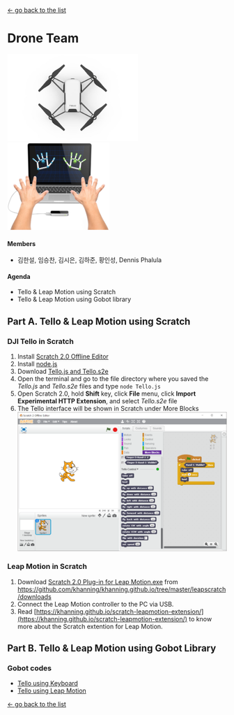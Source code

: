 [← go back to the list](https://HandongHCI.github.io/HCI2018S)

# Drone Team

<img src="files/DJI Tello.jpg" height="200"><img src="files/Leap Motion.jpg" height="200">

#### Members
- 김한설, 임승찬, 김시은, 김하준, 황인성, Dennis Phalula

#### Agenda
- Tello & Leap Motion using Scratch
- Tello & Leap Motion using Gobot library

## Part A. Tello & Leap Motion using Scratch
### DJI Tello in Scratch 
1. Install [Scratch 2.0 Offline Editor](https://scratch.mit.edu/download)
2. Install [node.js](https://nodejs.org/en/)
3. Download [Tello.js and Tello.s2e](https://dl-cdn.ryzerobotics.com/downloads/tello/20180222/Scratch.zip)
4. Open the terminal and go to the file directory where you saved the _Tello.js_ and _Tello.s2e_ files and type `node Tello.js`
5. Open Scratch 2.0, hold __Shift__ key, click __File__ menu, click __Import Experimental HTTP Extension__, and select _Tello.s2e_ file
6. The Tello interface will be shown in Scratch under More Blocks
![Tello blocks in Scratch](files/Tello&#32;in&#32;Scratch.png)

### Leap Motion in Scratch
1. Download [Scratch 2.0 Plug-in for Leap Motion.exe](https://github.com/khanning/khanning.github.io/blob/master/leapscratch/downloads/Scratch%202.0%20Plug-in%20for%20Leap%20Motion.exe) from https://github.com/khanning/khanning.github.io/tree/master/leapscratch/downloads
2. Connect the Leap Motion controller to the PC via USB.
3. Read [https://khanning.github.io/scratch-leapmotion-extension/](https://khanning.github.io/scratch-leapmotion-extension/) to know more about the Scratch extention for Leap Motion.


## Part B. Tello & Leap Motion using Gobot Library

### Gobot codes
- [Tello using Keyboard](drone/tello_with_keyboard.go)
- [Tello using Leap Motion](drone/tello_with_leap_motion.go)


[← go back to the list](https://HandongHCI.github.io/HCI2018S)
